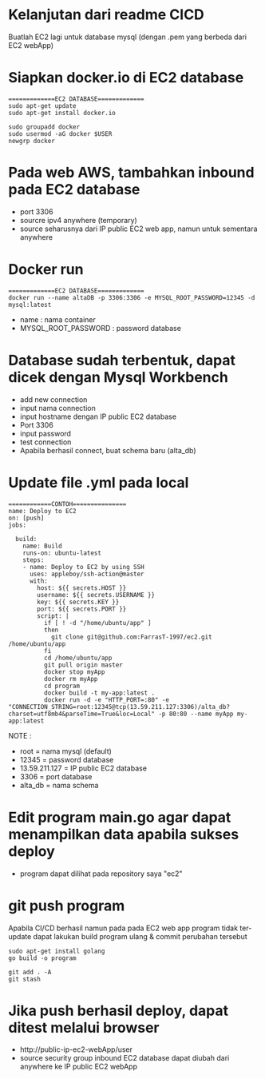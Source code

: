 # Kelanjutan dari readme CICD
Buatlah EC2 lagi untuk database mysql (dengan .pem yang berbeda dari EC2 webApp)

# Siapkan docker.io di EC2 database 
  ```
  =============EC2 DATABASE=============
  sudo apt-get update
  sudo apt-get install docker.io
  
  sudo groupadd docker
  sudo usermod -aG docker $USER
  newgrp docker
  ```
# Pada web AWS, tambahkan inbound pada EC2 database
 - port 3306
 - sourcre ipv4 anywhere (temporary)
 - source seharusnya dari IP public EC2 web app, namun untuk sementara anywhere

# Docker run
```
=============EC2 DATABASE=============
docker run --name altaDB -p 3306:3306 -e MYSQL_ROOT_PASSWORD=12345 -d mysql:latest
```
- name : nama container
- MYSQL_ROOT_PASSWORD : password database

# Database sudah terbentuk, dapat dicek dengan Mysql Workbench
- add new connection
- input nama connection
- input hostname dengan IP public EC2 database
- Port 3306
- input password
- test connection
- Apabila berhasil connect, buat schema baru (alta_db)

# Update file .yml pada local
```
============CONTOH===============
name: Deploy to EC2
on: [push]
jobs:

  build:
    name: Build
    runs-on: ubuntu-latest
    steps:
    - name: Deploy to EC2 by using SSH
      uses: appleboy/ssh-action@master
      with:
        host: ${{ secrets.HOST }}
        username: ${{ secrets.USERNAME }}
        key: ${{ secrets.KEY }}
        port: ${{ secrets.PORT }}
        script: |
          if [ ! -d "/home/ubuntu/app" ]
          then
            git clone git@github.com:FarrasT-1997/ec2.git /home/ubuntu/app
          fi
          cd /home/ubuntu/app
          git pull origin master
          docker stop myApp
          docker rm myApp
          cd program
          docker build -t my-app:latest .
          docker run -d -e "HTTP_PORT=:80" -e "CONNECTION_STRING=root:12345@tcp(13.59.211.127:3306)/alta_db?charset=utf8mb4&parseTime=True&loc=Local" -p 80:80 --name myApp my-app:latest
```
NOTE :
- root = nama mysql (default)
- 12345 = password database
- 13.59.211.127  = IP public EC2 database
- 3306 = port database 
- alta_db = nama schema

# Edit program main.go agar dapat menampilkan data apabila sukses deploy
- program dapat dilihat pada repository saya "ec2"

# git push program
 Apabila CI/CD berhasil namun pada pada EC2 web app program tidak ter-update dapat lakukan build program ulang & commit perubahan tersebut
 ```
 sudo apt-get install golang
 go build -o program
 
 git add . -A
 git stash
 ```
# Jika push berhasil deploy, dapat ditest melalui browser
- http://public-ip-ec2-webApp/user
- source security group inbound EC2 database dapat diubah dari anywhere ke IP public EC2 webApp
